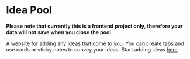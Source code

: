 # Idea Pool

**Please note that currently this is a frontend project only, therefore your data will not save when you close the pool.**

A website for adding any ideas that come to you. You can create tabs and use cards or sticky notes to convey your ideas. Start adding ideas [here](https://tessarobyn.github.io/idea-pool/)
